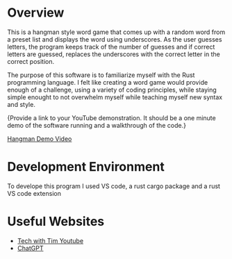 # Overview

This is a hangman style word game that comes up with a random word from a preset list and displays the word using underscores. As the user guesses letters, the program keeps track of the number of guesses and if correct letters are guessed, replaces the underscores with the correct letter in the correct position. 

The purpose of this software is to familiarize myself with the Rust programming language. I felt like creating a word game would provide enough of a challenge, using a variety of coding principles, while staying simple enought to not overwhelm myself while teaching myself new syntax and style.

{Provide a link to your YouTube demonstration.  It should be a one minute demo of the software running and a walkthrough of the code.}

[Hangman Demo Video](https://youtu.be/UVdTCrbaREI)

# Development Environment

To develope this program I used VS code, a rust cargo package and a rust VS code extension

# Useful Websites

* [Tech with Tim Youtube](https://www.youtube.com/playlist?list=PLzMcBGfZo4-nyLTlSRBvo0zjSnCnqjHYQ)
* [ChatGPT](https://chatgpt.com/?oai-dm=1)
